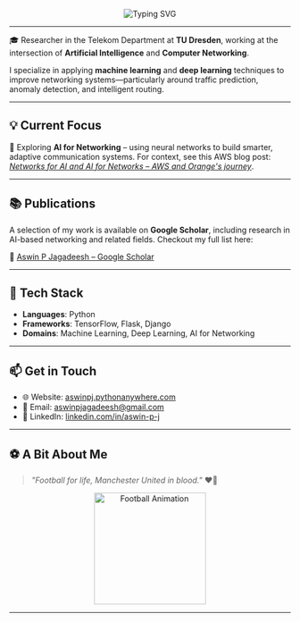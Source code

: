 <p align="center">
  <img src="https://readme-typing-svg.herokuapp.com?font=Fira+Code&size=24&pause=1000&color=FFFFFF&center=true&vCenter=true&width=435&lines=Hi%2C+I'm+Aswin;Researcher+at+TU+Dresden;AI+%E2%9A%9B+Networking+%3D+Future" alt="Typing SVG" />
</p>

---

🎓 Researcher in the Telekom Department at **TU Dresden**, working at the intersection of **Artificial Intelligence** and **Computer Networking**.

I specialize in applying **machine learning** and **deep learning** techniques to improve networking systems—particularly around traffic prediction, anomaly detection, and intelligent routing.

---
## 💡 Current Focus

🔬 Exploring **AI for Networking** – using neural networks to build smarter, adaptive communication systems. For context, see this AWS blog post: [*Networks for AI and AI for Networks – AWS and Orange's journey*](https://aws.amazon.com/blogs/industries/networks-for-ai-and-ai-for-networks-aws-and-oranges-journey/).

---

## 📚 Publications

A selection of my work is available on **Google Scholar**, including research in AI-based networking and related fields. Checkout my full list here:

🔗 [Aswin P Jagadeesh – Google Scholar](https://scholar.google.com/citations?user=HT0x_xYAAAAJ&hl=en)

---

## 🧠 Tech Stack

- **Languages**: Python  
- **Frameworks**: TensorFlow, Flask, Django  
- **Domains**: Machine Learning, Deep Learning, AI for Networking

---

## 📫 Get in Touch

- 🌐 Website: [aswinpj.pythonanywhere.com](http://aswinpj.pythonanywhere.com/)  
- 📧 Email: [aswinpjagadeesh@gmail.com](mailto:aswinpjagadeesh@gmail.com)  
- 💼 LinkedIn: [linkedin.com/in/aswin-p-j](https://www.linkedin.com/in/aswin-p-j/)

---

## ⚽️ A Bit About Me

> _"Football for life, Manchester United in blood."_ ❤️🖤

<p align="center">
  <img src="https://media0.giphy.com/media/v1.Y2lkPTc5MGI3NjExeXpqNmhwbHY3ZmJ6NDI2dTFraGxodWhzenVjaHZ5dGIxcW1wY3g4ZSZlcD12MV9pbnRlcm5hbF9naWZfYnlfaWQmY3Q9Zw/3UEMk24Ijpmfu/giphy.gif" width="200" alt="Football Animation"/>
</p>

---

<!-- GitHub Stats (optional) -->
<!--
## 📊 GitHub Stats
![Aswin's GitHub Stats](https://github-readme-stats.vercel.app/api?username=pjaswin&show_icons=true&theme=default)
-->
